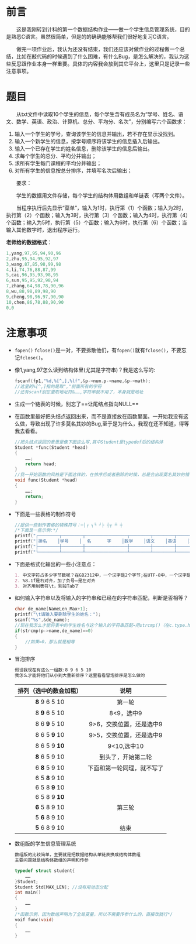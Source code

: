 # 前言

&emsp;&emsp;这是我刚转到计科的第一个数据结构作业——做一个学生信息管理系统，目的是熟悉C语言。虽然很简单，但是的的确确能够帮我们很好地复习C语言。

&emsp;&emsp;做完一项作业后，我认为还没有结束，我们还应该对做作业的过程做一个总结，比如在敲代码的时候遇到了什么困难，有什么Bug，是怎么解决的，我认为这些反思跟作业本身一样重要。具体的内容我会放到其它平台上，这里只是记录一些注意事项。

 # 题目

&emsp;&emsp;从txt文件中读取10个学生的信息，每个学生含有成员名为“学号、姓名、语文、数学、英语、政治、计算机、总分、平均分、名次”，分别编写六个函数求：

1. 输入一个学生的学号，查询该学生的信息并输出，若不存在显示没找到。
2. 输入一个新学生的信息，按学号顺序将该学生的信息插入后输出。
3. 输入一个已存在学生的姓名信息，删除该学生的信息后输出。
4. 求每个学生的总分、平均分并输出；
5. 求所有学生每门课程的平均分并输出；
6. 对所有学生的信息按总分排序，并填写名次后输出；

&emsp;&emsp;要求：

&emsp;&emsp;学生的数据用文件存储，每个学生的结构体用数组和单链表（写两个文件）。

&emsp;&emsp;当程序执行后先显示“菜单”，输入为1时，执行第（1）个函数；输入为2时，执行第（2）个函数；输入为3时，执行第（3）个函数；输入为4时，执行第（4）个函数；输入为5时，执行第（5）个函数；输入为6时，执行第（6）个函数；当输入其他数字时，退出程序运行。

**老师给的数据格式**：

```c
1,yang,97,95,94,90,96
2,zhu,95,94,95,92,97
3,wang,87,85,98,99,98
4,li,74,76,88,87,99
5,cai,96,95,93,98,95
6,sun,95,95,92,98,94
7,zhang,64,98,78,90,96
8,wu,88,98,89,98,90
9,cheng,98,96,97,90,90
10,chen,86,78,88,90,90
0,0
```



#  注意事项

- `fopen()` `fclose()`是一对，不要拆散他们，有`fopen()`就有`fclose()`，不要忘记`fclose()`。

- 像1,yang,97怎么读到结构体里(尤其是字符串)？我是这么写的:

  ```c
  fscanf(fp1,"%d,%[^,],%lf",&p->num.p->name,&p->math);
  //这里的%[^,]指的是取","前面所有的字符
  //还有scanf别忘里取地址符&……,字符串就不用了，本身就是地址
  ```

- 生成一个链表的时候，别忘了==让尾结点指向NULL==

- 在函数里最好把头结点返回出来，而不是直接放在函数里面。一开始我没有这么做，导致出现了许多莫名其妙的Bug,至于是为什么，我现在还不知道，得等我去看看。

  ```c
  //把头结点返回的意思是像下面这么写,其中Student是typedef后的结构体
  Student *func(Student *head)
  {
      ……;
      return head;
  }
  //我一开始函数的风格是下面这样的，在排序后或者删除的时候，总是会出现莫名其妙的错误
  void func(Student *head)
  {
      ……;
      return;
  }
  ```

- 下面是一些表格的制作符号

  ```c
  //提供一些制作表格的特殊符号：─│┌ ┐└ ┘├ ┤┬ ┴ ┼
  /*下面是一些示例:*/
  printf("┌────────┬────────┬────────────────┬────────┬────────┬────────┬────────┬────────┬────────┬────────┐\n");
  printf("│排名    │学号    │  名      字    │数学    │语文    │英语    │政治    │计算机  │总分    │平均分  │\n");
  printf("├────────┼────────┼────────────────┼────────┼────────┼────────┼────────┼────────┼────────┼────────┤\n");
  printf("└────────┴────────┴────────────────┴────────┴────────┴────────┴────────┴────────┴────────┴────────┘\n");
  ```

- 下面是格式化输出的一些小注意点：

  ```markdown
  1. 中文字符占多少字节数呢？在GB2312中，一个汉字是2个字节;在UTF-8中，一个汉字是3个字节。对齐是时候注意一下
  2. %8.1f是右对齐，加了负号➖是左对齐
  3. 对齐用制表符\t，别按Tab了
  ```

- 如何输入字符串以及将输入的字符串和已经在的字符串匹配，判断是否相等？

  ```c
  char de_name[NameLen_Max+1];
  printf("\t请输入要删除学生的姓名：");
  scanf("%s",&de_name);
  //现在我怎么才能将表中的学生姓名与这个输入的字符串匹配→用strcmp()（在c.type.h里）
  if(strcmp(p->name,de_name)==0)
  {
      //如果=0，那么就是相等
  }
  ```

- 冒泡排序

  ```markdown
  假设我现在有这么一组数:8 9 6 5 10
  我怎么才能将他们从小到大重新排序？这里看看冒泡排序是怎么做的
  ```

  | 排列（选中的数会加粗） |            说明            |
  | :--------------------: | :------------------------: |
  |     **8** 9 6 5 10     |           第一轮           |
  |     8 **9** 6 5 10     |         8<9，选中9         |
  |     8 6 **9** 5 10     |  9>6，交换位置，还是选中9  |
  |     8 6 5 **9** 10     |  9>5，交换位置，还是选中9  |
  |     8 6 5 9 **10**     |        9<10,选中10         |
  |     **8** 6 5 9 10     |     到头了，开始第二轮     |
  |     6 **8** 5 9 10     | 下面和第一轮同理，就不写了 |
  |     6 5 **8** 9 10     |                            |
  |     6 5 8 **9** 10     |                            |
  |     6 5 8 9 **10**     |                            |
  |     **6** 5 8 9 10     |           第三轮           |
  |     5 **6** 8 9 10     |                            |
  |     **5** 6 8 9 10     |            结束            |

- 数组版的学生信息管理系统

  ```markdown
  数组版的比较简单，主要就是把数据结构从单链表换成结构体数组
  主要问题就是结构体数组的声明和传参
  ```

  ```c
  typedef struct student{
      ……
  }Student;
  Student Std[MAX_LEN]; //没有用动态分配
  int main()
  {
      ……
  }
  /*函数示例，因为数组声明为了全局变量，所以不需要传参什么的，直接改就行*/
  voif func(void)
  {
      ……
  }
  ```

  

